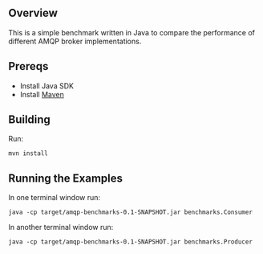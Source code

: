 ## Overview

This is a simple benchmark written in Java to compare the performance of different AMQP broker implementations.

## Prereqs

- Install Java SDK
- Install [Maven](http://maven.apache.org/download.html) 

## Building

Run:

    mvn install

## Running the Examples

In one terminal window run:

    java -cp target/amqp-benchmarks-0.1-SNAPSHOT.jar benchmarks.Consumer

In another terminal window run:

    java -cp target/amqp-benchmarks-0.1-SNAPSHOT.jar benchmarks.Producer
